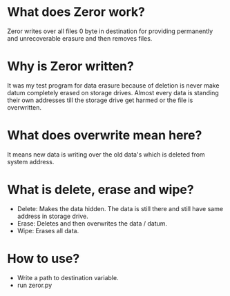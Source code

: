 # What does Zeror work?
Zeror writes over all files 0 byte in destination for providing permanently and unrecoverable erasure and then removes files.

# Why is Zeror written?
It was my test program for data erasure because of deletion is never make datum completely erased on storage drives. Almost every data is standing their own addresses till the storage drive get harmed or the file is overwritten.

# What does overwrite mean here?
It means new data is writing over the old data's which is deleted from system address.

# What is delete, erase and wipe?
* Delete: Makes the data hidden. The data is still there and still have same address in storage drive.
* Erase: Deletes and then overwrites the data / datum.
* Wipe: Erases all data.

# How to use?
* Write a path to destination variable.
* run zeror.py
